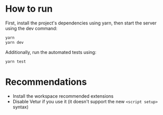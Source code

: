 # How to run

First, install the project's dependencies using yarn, then start the server using the dev command:

```bash
yarn
yarn dev
```

Additionally, run the automated tests using:

```bash
yarn test
```

# Recommendations

-   Install the workspace recommended extensions
-   Disable Vetur if you use it (it doesn't support the new `<script setup>` syntax)
